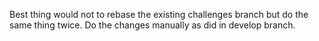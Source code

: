 Best thing would not to rebase the existing challenges branch but do the same thing twice. Do the changes manually as did in develop branch.
